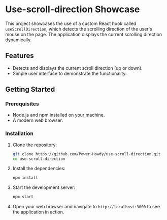 # Use-scroll-direction Showcase

This project showcases the use of a custom React hook called `useScrollDirection`, which detects the scrolling direction of the user's mouse on the page. The application displays the current scrolling direction dynamically.

## Features

- Detects and displays the current scroll direction (up or down).
- Simple user interface to demonstrate the functionality.

## Getting Started

### Prerequisites

- Node.js and npm installed on your machine.
- A modern web browser.

### Installation

1. Clone the repository:

    ```bash
    git clone https://github.com/Power-Howdy/use-scroll-direction.git
    cd use-scroll-direction
    ```

2. Install the dependencies:

    ```bash
    npm install
    ```

3. Start the development server:

    ```bash
    npm start
    ```

4. Open your web browser and navigate to `http://localhost:3000` to see the application in action.

